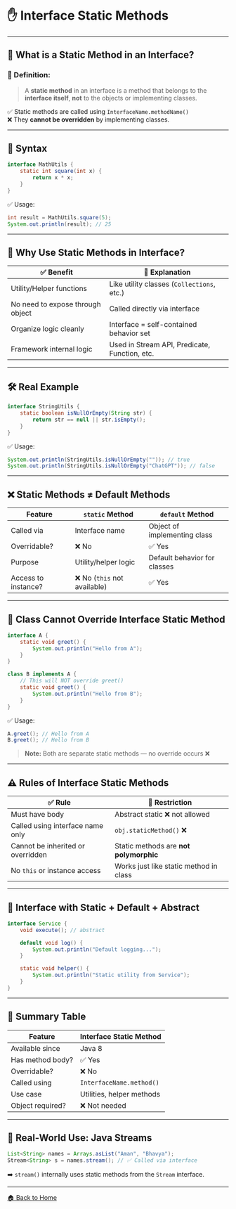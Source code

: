 # ✋ Interface Static Methods

---

## 🧠 What is a Static Method in an Interface?

### 📌 Definition:

> A **static method** in an interface is a method that belongs to the **interface itself**, **not** to the objects or implementing classes.

✅ Static methods are called using `InterfaceName.methodName()`  
❌ They **cannot be overridden** by implementing classes.

---

## 🔧 Syntax

```java
interface MathUtils {
    static int square(int x) {
        return x * x;
    }
}
```

✅ Usage:

```java
int result = MathUtils.square(5);
System.out.println(result); // 25
```

---

## 🎯 Why Use Static Methods in Interface?

| ✅ Benefit                        | 📘 Explanation                                |
| -------------------------------- | --------------------------------------------- |
| Utility/Helper functions         | Like utility classes (`Collections`, etc.)    |
| No need to expose through object | Called directly via interface                 |
| Organize logic cleanly           | Interface = self-contained behavior set       |
| Framework internal logic         | Used in Stream API, Predicate, Function, etc. |

---

## 🛠️ Real Example

```java
interface StringUtils {
    static boolean isNullOrEmpty(String str) {
        return str == null || str.isEmpty();
    }
}
```

✅ Usage:

```java
System.out.println(StringUtils.isNullOrEmpty("")); // true
System.out.println(StringUtils.isNullOrEmpty("ChatGPT")); // false
```

---

## ❌ Static Methods ≠ Default Methods

| Feature             | `static` Method             | `default` Method             |
| ------------------- | --------------------------- | ---------------------------- |
| Called via          | Interface name              | Object of implementing class |
| Overridable?        | ❌ No                        | ✅ Yes                        |
| Purpose             | Utility/helper logic        | Default behavior for classes |
| Access to instance? | ❌ No (`this` not available) | ✅ Yes                        |

---

## 🧪 Class Cannot Override Interface Static Method

```java
interface A {
    static void greet() {
        System.out.println("Hello from A");
    }
}

class B implements A {
    // This will NOT override greet()
    static void greet() {
        System.out.println("Hello from B");
    }
}
```

✅ Usage:

```java
A.greet(); // Hello from A
B.greet(); // Hello from B
```

> **Note:** Both are separate static methods — no override occurs ❌

---

## ⚠️ Rules of Interface Static Methods

| ✅ Rule                            | 🚫 Restriction                         |
| --------------------------------- | -------------------------------------- |
| Must have body                    | Abstract static ❌ not allowed          |
| Called using interface name only  | `obj.staticMethod()` ❌                 |
| Cannot be inherited or overridden | Static methods are **not polymorphic** |
| No `this` or instance access      | Works just like static method in class |

---

## 🧪 Interface with Static + Default + Abstract

```java
interface Service {
    void execute(); // abstract

    default void log() {
        System.out.println("Default logging...");
    }

    static void helper() {
        System.out.println("Static utility from Service");
    }
}
```

---

## 🏁 Summary Table

| Feature          | Interface Static Method   |
| ---------------- | ------------------------- |
| Available since  | Java 8                    |
| Has method body? | ✅ Yes                     |
| Overridable?     | ❌ No                      |
| Called using     | `InterfaceName.method()`  |
| Use case         | Utilities, helper methods |
| Object required? | ❌ Not needed              |

---

## 🧱 Real-World Use: Java Streams

```java
List<String> names = Arrays.asList("Aman", "Bhavya");
Stream<String> s = names.stream(); // ✅ Called via interface
```

➡️ `stream()` internally uses static methods from the `Stream` interface.

---

[🏠 Back to Home](../..)